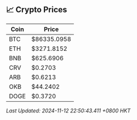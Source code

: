## 📈 Crypto Prices

| Coin | Price |
| ---- | ----- |
| BTC | $86335.0958 |
| ETH | $3271.8152 |
| BNB | $625.6906 |
| CRV | $0.2703 |
| ARB | $0.6213 |
| OKB | $44.2402 |
| DOGE | $0.3720 |

_Last Updated: 2024-11-12 22:50:43.411 +0800 HKT_